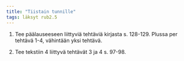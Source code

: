 ```yaml
---
title: "Tiistain tunnille"
tags: läksyt rub2.5
---
```


1. Tee päälauseeseen liittyviä tehtäviä kirjasta s. 128-129. Plussa per tehtävä 1-4, vähintään yksi tehtävä.

2. Tee tekstiin 4 liittyvä tehtävät 3 ja 4 s. 97-98. 